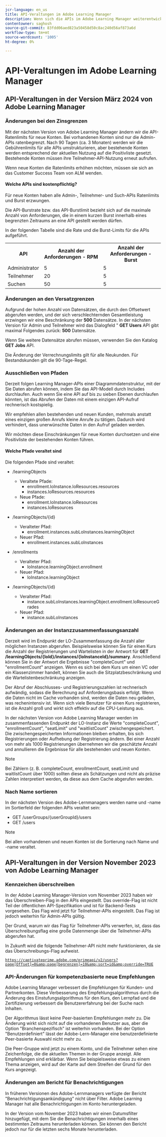 ```yaml
---
jcr-language: en_us
title: API-Veraltungen im Adobe Learning Manager
description: Wenn sich die APIs im Adobe Learning Manager weiterentwickeln, werden APIs regelmäßig neu organisiert oder aktualisiert. Wenn sich APIs weiterentwickeln, wird die alte API verworfen und schließlich entfernt. Diese Seite enthält Informationen, die Sie benötigen, wenn Sie von veralteten API-Versionen zu neueren und stabileren API-Versionen migrieren.
contentowner: saghosh
source-git-commit: 83fdd06aed823a50458d50c8ac240d56af873a6d
workflow-type: tm+mt
source-wordcount: '1005'
ht-degree: 0%

---
```



# API-Veraltungen im Adobe Learning Manager

## API-Veraltungen in der Version März 2024 von Adobe Learning Manager

### Änderungen bei den Zinsgrenzen

Mit der nächsten Version von Adobe Learning Manager ändern wir die API-Ratenlimits für neue Konten. Bei vorhandenen Konten sind nur die Admin-APIs ratenbegrenzt. Nach 90 Tagen (ca. 3 Monaten) werden wir die Gebührenlimits für alle APIs umstrukturieren, aber bestehende Konten werden entsprechend der aktuellen Nutzung auf die Positivliste gesetzt. Bestehende Konten müssen ihre Teilnehmer-API-Nutzung erneut aufrufen.

Wenn neue Konten die Ratenlimits erhöhen möchten, müssen sie sich an das Customer Success Team von ALM wenden.

#### Welche APIs sind kostenpflichtig?

Für neue Konten haben alle Admin-, Teilnehmer- und Such-APIs Ratenlimits und Burst erzwungen.

Die API-Burstrate bzw. das API-Burstlimit bezieht sich auf die maximale Anzahl von Anforderungen, die in einem kurzen Burst innerhalb eines begrenzten Zeitraums an eine API gestellt werden dürfen.

In der folgenden Tabelle sind die Rate und die Burst-Limits für die APIs aufgeführt.

<table>
    <tr>
        <th>API</th>
        <th>Anzahl der Anforderungen - RPM</th>
        <th>Anzahl der Anforderungen - Burst</th>
    </tr>
    <tr>
        <td>Administrator</td>
        <td>5</td>
        <td>5</td>
    </tr>
    <tr>
        <td>Teilnehmer</td>
        <td>20</td>
        <td>5</td>
    </tr>
    <tr>
        <td>Suchen</td>
        <td>50</td>
        <td>5</td>
    </tr>
</table>

### Änderungen an den Versatzgrenzen

Aufgrund der hohen Anzahl von Datensätzen, die durch den Offsetwert abgerufen werden, und der sich verschlechternden Gesamtleistung erzwingen wir eine Beschränkung der **500** Datensätze. In der nächsten Version für Admin und Teilnehmer wird das Dialogfeld &quot; **GET Users** API gibt maximal Folgendes zurück: **500** Datensätze.

Wenn Sie weitere Datensätze abrufen müssen, verwenden Sie den Katalog **GET Jobs** API.

Die Änderung der Verrechnungslimits gilt für alle Neukunden. Für Bestandskunden gilt die 90-Tage-Regel.

### Ausschließen von Pfaden

Derzeit folgen Learning Manager-APIs einer Diagrammdatenstruktur, mit der Sie Daten abrufen können, indem Sie das API-Modell durch Includes durchlaufen. Auch wenn Sie eine API auf bis zu sieben Ebenen durchlaufen könnten, ist das Abrufen der Daten mit einem einzigen API-Aufruf rechnerisch kostspielig.

Wir empfehlen allen bestehenden und neuen Kunden, mehrmals anstatt eines einzigen großen Anrufs kleine Anrufe zu tätigen. Dadurch wird verhindert, dass unerwünschte Daten in den Aufruf geladen werden.

Wir möchten diese Einschränkungen für neue Konten durchsetzen und eine Positivliste der bestehenden Konten führen.

#### Welche Pfade veraltet sind

Die folgenden Pfade sind veraltet:

* /learningObjects
   * Veraltete Pfade:
      * enrollment.loInstance.loResources.resources
      * instances.loResources.resources
   * Neue Pfade:
      * enrollment.loInstance.loResources
      * instances.loResources

* /learningObjects/{id}
   * Veralteter Pfad:
      * enrollment.instances.subLoInstances.learningObject
   * Neuer Pfad:
      * enrollment.instances.subLoInstances

* /enrollments
   * Veralteter Pfad:
      * loInstance.learningObject.enrollment
   * Neuer Pfad:
      * loInstance.learningObject

* /learningObjects/{id}
   * Veralteter Pfad:
      * instance.subLoInstances.learningObject.enrollment.loResourceGrades
   * Neuer Pfad:
      * instance.subLoInstances

### Änderungen an der Instanzzusammenfassungsanzahl

Derzeit wird im Endpunkt der LO-Zusammenfassung die Anzahl aller möglichen Instanzen abgerufen. Beispielsweise können Sie für einen Kurs die Anzahl der Registrierungen und Wartelisten in der Antwort für **GET /learningObjects/{loId}/instances/{loInstanceId}/summary**. Anschließend können Sie in der Antwort die Ergebnisse &quot;completeCount&quot; und &quot;enrollmentCount&quot; anzeigen. Wenn es sich bei dem Kurs um einen VC oder ein Klassenzimmer handelt, können Sie auch die Sitzplatzbeschränkung und die Wartelistenbeschränkung anzeigen.

Der Abruf der Abschlusses- und Registrierungszahlen ist rechnerisch aufwändig, sodass die Berechnung auf Anforderungsbasis erfolgt. Wenn die Daten nicht im Cache vorhanden sind, werden die Daten neu geladen, was rechenintensiv ist. Wenn sich viele Benutzer für einen Kurs registrieren, ist die Anzahl groß und wirkt sich effektiv auf die CPU-Leistung aus.

In der nächsten Version von Adobe Learning Manager werden im zusammenfassenden Endpunkt der LO-Instanz die Werte &quot;completeCount&quot;, &quot;enrollmentCount&quot;, &quot;seatLimit&quot; und &quot;waitlistCount&quot; zwischengespeichert. Die zwischengespeicherten Informationen bleiben erhalten, bis sich Registrierungen oder Aufhebung der Registrierung ändern. Bei einer Anzahl von mehr als 1000 Registrierungen übernehmen wir die geschätzte Anzahl und annullieren die Ergebnisse für alle bestehenden und neuen Konten.

>[!NOTE]
>
>Bei Zählern (z. B. completeCount, enrollmentCount, seatLimit und waitlistCount über 1000) sollten diese als Schätzungen und nicht als präzise Zahlen interpretiert werden, da diese aus dem Cache abgerufen werden.

### Nach Name sortieren

In der nächsten Version des Adobe-Lernmanagers werden name und -name im Sortierfeld der folgenden APIs veraltet sein:

* GET /userGroups/{userGroupId}/users
* GET /users

>[!NOTE]
>
>Bei allen vorhandenen und neuen Konten ist die Sortierung nach Name und -name veraltet.


## API-Veraltungen in der Version November 2023 von Adobe Learning Manager

### Kennzeichen überschreiben

In der Adobe Learning Manager-Version vom November 2023 haben wir das Überschreiben-Flag in den APIs eingestellt. Das override-Flag ist nicht Teil der öffentlichen API-Spezifikation und ist für Backend-Tests vorgesehen. Das Flag wird jetzt für Teilnehmer-APIs eingestellt. Das Flag ist jedoch weiterhin für Admin-APIs gültig.

Der Grund, warum wir das Flag für Teilnehmer-APIs verwerfen, ist, dass das Überschreibungsflag eine große Datenmenge über die Teilnehmer-APIs abgerufen hat.

In Zukunft wird die folgende Teilnehmer-API nicht mehr funktionieren, da sie das Überschreibungs-Flag aufweist.

<code>https://captivateprime.adobe.com/primeapi/v2/users?page[Offset]=0&amp;page[begrenzen]=10&amp;sort=id&amp;override=TRUE</code>

### API-Änderungen für kompetenzbasierte neue Empfehlungen

Adobe Learning Manager verbessert die Empfehlungen für Kunden- und Partnerkonten. Diese Verbesserung des Empfehlungsalgorithmus durch die Änderung des Einstufungsalgorithmus für den Kurs, den Lernpfad und die Zertifizierung verbessert die Benutzererfahrung bei der Suche nach Inhalten.

Der Algorithmus lässt keine Peer-basierten Empfehlungen mehr zu. Die Änderung wirkt sich nicht auf die vorhandenen Benutzer aus, aber die Option &quot;Branchenspezifisch&quot; ist weiterhin vorhanden. Bei der Option &quot;Benutzerdefiniert&quot; lässt der Adobe-Lern-Manager eine benutzerdefinierte Peer-basierte Auswahl nicht mehr zu.

Die Peer-Gruppe wird jetzt zu einem Konto, und die Teilnehmer sehen eine Zeichenfolge, die die aktuellen Themen in der Gruppe anzeigt. Alle Empfehlungen sind erklärbar. Wenn Sie beispielsweise etwas zu einem Thema anzeigen, wird auf der Karte auf dem Streifen der Grund für den Kurs angezeigt.

### Änderungen am Bericht für Benachrichtigungen

In früheren Versionen des Adobe-Lernmanagers verfügte der Bericht &quot;Benachrichtigungsankündigung&quot; nicht über Filter. Adobe Learning Manager hat alle Benachrichtigungen im Konto heruntergeladen.

In der Version vom November 2023 haben wir einen Datumsfilter hinzugefügt, mit dem Sie die Benachrichtigungen innerhalb eines bestimmten Zeitraums herunterladen können.  Sie können den Bericht jedoch nur für die letzten sechs Monate herunterladen.